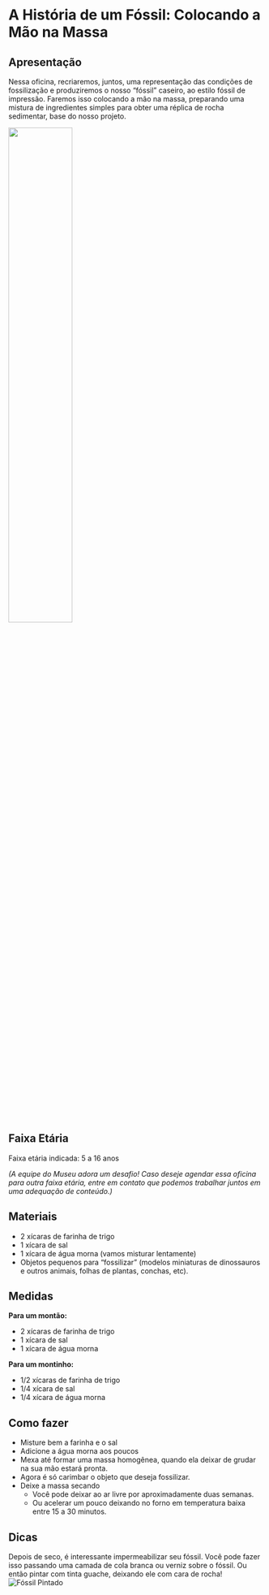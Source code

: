 # A História de um Fóssil: Colocando a Mão na Massa

## Apresentação
Nessa oficina, recriaremos, juntos, uma representação das condições de fossilização e produziremos o nosso “fóssil” caseiro, ao estilo fóssil de impressão. Faremos isso colocando a mão na massa, preparando uma mistura de ingredientes simples para obter uma réplica de rocha sedimentar, base do nosso projeto.

<img src="fossildino.jpeg" width="50%" height="50%">

## Faixa Etária

Faixa etária indicada: 5 a 16 anos

*(A equipe do Museu adora um desafio! Caso deseje agendar essa oficina para outra faixa etária, entre em contato que podemos trabalhar juntos em uma adequação de conteúdo.)*

## Materiais

* 2 xícaras de farinha de trigo
* 1 xícara de sal
* 1 xícara de água morna (vamos misturar lentamente)
* Objetos pequenos para “fossilizar” (modelos miniaturas de dinossauros e outros animais, folhas de plantas, conchas, etc).

## Medidas

**Para um montão:**
* 2 xícaras de farinha de trigo
* 1 xícara de sal
* 1 xícara de água morna

**Para um montinho:** 
* 1/2 xícaras de farinha de trigo
* 1/4 xícara de sal
* 1/4 xícara de água morna


## Como fazer
* Misture bem a farinha e o sal
* Adicione a água morna aos poucos 
* Mexa até formar uma massa homogênea, quando ela deixar de grudar na sua mão estará pronta.
* Agora é só carimbar o objeto que deseja fossilizar.
* Deixe a massa secando
  * Você pode deixar ao ar livre por aproximadamente duas semanas.
  * Ou acelerar um pouco deixando no forno em temperatura baixa entre 15 a 30 minutos.
  
## Dicas
Depois de seco, é interessante impermeabilizar seu fóssil. Você pode fazer isso passando uma camada de cola branca ou verniz sobre o fóssil. Ou então pintar com tinta guache, deixando ele com cara de rocha!
![Fóssil Pintado](osso.jpeg)

